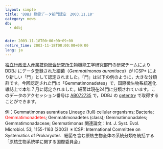 ```yaml
---
layout: simple
title: 'DDBJ 登録データ新門認定　2003.11.18'
category: news
db:
  - ddbj


date: 2003-11-18T00:00:00+09:00
retire_time: 2003-11-18T00:00:00+09:00
lang: ja
---
```


<html><a href="http://www.aist.go.jp/" target="_blank">独立行政法人産業技術総合研究所</a>生物機能工学研究部門の研究チームにより DDBJ にデータ登録された細菌（<i>Gemmatimonas aurantiaca</i>）が ICSP* により新しい「門」として認定されました。「門」は以下の例のように，大きな分類群です。今回認定された門は「Gemmatimonadetes」で，国際微生物系統進化雑誌上で本年７月に認定されました。細菌は現在24門に分類されています。このデータのアクセッション番号は <a href="http://getentry.ddbj.nig.ac.jp/cgi-bin/get_entry.pl?AB072735%20">AB072735</a> で，DDBJ の <a href="http://getentry.ddbj.nig.ac.jp/top-j.html" target="_blank">getentry</a> で取得することができます。

<dl> 例：Gemmatimonas aurantiaca Lineage (full) cellular organisms; Bacteria; <font color="#FF0000">Gemmatimonadetes</font>; Gemmatimonadetes (class); Gemmatimonadales; Gemmatimonadaceae; Gemmatimonas 関連論文：Int. J. Syst. Evol. Microbiol. 53, 1155-1163 (2003) ＊ICSP: International Committee on Systematics of Prokaryotes   細菌を含む原核生物全体の系統分類を統括する「原核生物系統学に関する国際委員会」 </dl>
</html>
